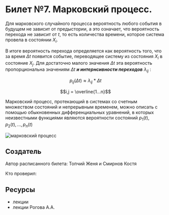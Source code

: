 # Билет №7. Марковский процесс.

Для марковского случайного процесса вероятность любого события в будущем не зависит от предыстории, а это означает, что вероятность перехода не зависит от $t$, то есть количества времени, которое система провела в состоянии $X_i$.

В итоге вероятность перехода определяется как вероятность того, что за время $\Delta t$ появится событие, переводящее систему из состояния $X_i$ в состояние $X_j$. Для достаточно малого значения $\Delta t$ эта вероятность пропорциональна значениям $\Delta t$ ***и интернсивности переходов*** $\lambda _{ij}$ :



$$p_{ij}(\Delta t)≈\lambda _{ij}*\Delta t$$

$$i,j = \overline{1...n}$$

Марковский процесс, протекающий в системах со счетным множеством состояний и непрерывным временем, можно описать с помощью обыкновенных дифференциальных уравнений, в которых неизвестными функциями являются вероятности состояний $p_1(t),p_2(t),...,p_n(t)$

![марковский процесс](./question5_image1.png)
## Создатель

Автор расписанного билета: Топчий Женя и Смирнов Костя

Кто проверил:


## Ресурсы
- лекции
- лекции Рогова А.А.

